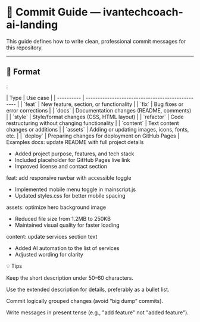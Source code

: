 # 📝 Commit Guide — ivantechcoach-ai-landing

This guide defines how to write clean, professional commit messages for this repository.

---

## 📌 Format
<type>: <short description>

<optional extended description> 
| Type       | Use case                                          |
| ---------- | ------------------------------------------------- |
| `feat`     | New feature, section, or functionality            |
| `fix`      | Bug fixes or error corrections                    |
| `docs`     | Documentation changes (README, comments)          |
| `style`    | Style/format changes (CSS, HTML layout)           |
| `refactor` | Code restructuring without changing functionality |
| `content`  | Text content changes or additions                 |
| `assets`   | Adding or updating images, icons, fonts, etc.     |
| `deploy`   | Preparing changes for deployment on GitHub Pages  |
Examples
docs: update README with full project details

- Added project purpose, features, and tech stack
- Included placeholder for GitHub Pages live link
- Improved license and contact section

feat: add responsive navbar with accessible toggle

- Implemented mobile menu toggle in mainscript.js
- Updated styles.css for better mobile spacing

assets: optimize hero background image

- Reduced file size from 1.2MB to 250KB
- Maintained visual quality for faster loading

content: update services section text

- Added AI automation to the list of services
- Adjusted wording for clarity

💡 Tips

Keep the short description under 50–60 characters.

Use the extended description for details, preferably as a bullet list.

Commit logically grouped changes (avoid “big dump” commits).

Write messages in present tense (e.g., "add feature" not "added feature").
